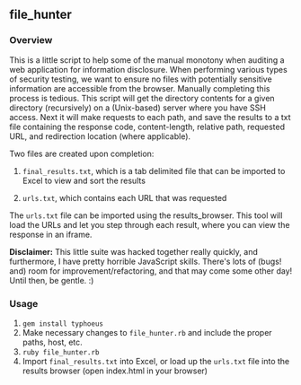 ## file_hunter

### Overview
This is a little script to help some of the manual monotony when auditing a web application for information disclosure. When performing various types of security testing, we want to ensure no files with potentially sensitive information are accessible from the browser. Manually completing this process is tedious. This script will get the directory contents for a given directory (recursively) on a (Unix-based) server where you have SSH access. Next it will make requests to each path, and save the results to a txt file containing the response code, content-length, relative path, requested URL, and redirection location (where applicable). 

Two files are created upon completion: 

1. `final_results.txt`, which is a tab delimited file that can be imported to Excel to view and sort the results

2. `urls.txt`, which contains each URL that was requested

The `urls.txt` file can be imported using the results_browser. This tool will load the URLs and let you step through each result, where you can view the response in an iframe. 

**Disclaimer:** This little suite was hacked together really quickly, and furthermore, I have pretty horrible JavaScript skills. There's lots of (bugs! and) room for improvement/refactoring, and that may come some other day! Until then, be gentle. :)

### Usage
1. `gem install typhoeus`
2. Make necessary changes to `file_hunter.rb` and include the proper paths, host, etc.
3. `ruby file_hunter.rb`
4. Import `final_results.txt` into Excel, or load up the `urls.txt` file into the results browser (open index.html in your browser)